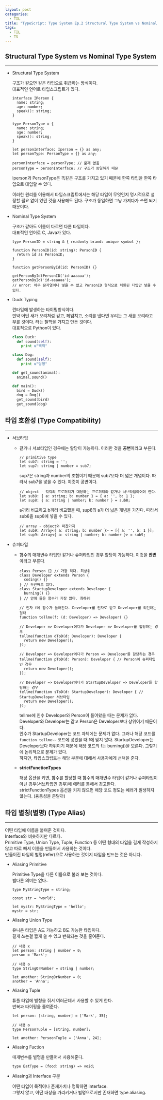 ```yaml
---
layout: post
categories:
  - TIL
title: "TypeScript: Type System Ep.2 Structural Type System vs Nominal Type System, 타입 호환성, 타입 별칭"
tags:
  - TIL
  - TS
---
```

## __Structural Type System vs Nominal Type System__
---

- Structural Type System
    
  구조가 같으면 같은 타입으로 취급하는 방식이다.  
  대표적인 언어로 타입스크립트가 있다.
  ```tsx
  interface IPerson {
    name: string;
    age: number;
    speak(): string;
  }
  
  type PersonType = {
    name: string;
    age: number;
    speak(): string;
  }
  
  let personInterface: Iperson = {} as any;
  let personType: PersonType = {} as any;
  
  personInterface = personType; // 문제 없음
  personType = personInterface; // 구조가 동일하기 때문
  ```
  Iperson과 PersonType은 똑같은 구조를 가지고 있기 때문에 한쪽 타입을 한쪽 타입으로 대입할 수 있다.
  
  이러한 원리를 이용해서 타입스크립트에서는 해당 타입이 무엇인지 명시적으로 설정할 필요 없이 있던 것을 사용해도 된다. 구조가 동일하면 그냥 가져다가 쓰면 되기 때문이다.
    
- Nominal Type System
  
  구조가 같아도 이름이 다르면 다른 타입이다.  
  대표적인 언어로 C, Java가 있다.
  ```tsx
  type PersonID = string & { readonly brand: unique symbol };
  
  function PersonID(id: string): PersonID {
    return id as PersonID;
  }
  
  function getPersonById(id: PersonID) {}
  
  getPersonById(PersonID('id-aaaaaa');
  getPersonById('id-aaaaaa');
  // error: 아무 문자열이나 넣을 수 없고 PersonID 형식으로 치환된 타입만 넣을 수 있다.
  ```
    
- Duck Typing
    
  런타임에 발생하는 타이핑방식이다.  
  만약 어떤 새가 오리처럼 걷고, 헤엄치고, 소리를 낸다면 우리는 그 새를 오리라고 부를 것이다. 라는 철학을 가지고 만든 것이다.  
  대표적으로 Python이 있다.
  ```python
  class Duck:
    def sound(self):
      print u"꽥꽥"
  
  class Dog:
    def sound(self):
      print u"멍멍"
  
  def get_sound(animal):
    animal.sound()
  
  def main():
    bird = Duck()
    dog = Dog()
    get_sound(bird)
    get_sound(dog)
  ```

## __타입 호환성 (Type Compatibility)__
---

- 서브타입
  - 같거나 서브타입인 경우에는 할당이 가능하다. 이러한 것을 **공변**이라고 부른다.

    ```tsx
    // primitive type
    let sub7: string = '';
    let sup7: string | number = sub7;
    ```
    sup7은 string과 number의 조합이기 때문에 sub7보다 더 넓은 개념이다. 따라서 sub7을 넣을 수 있다. 이것이 공변이다.
    

    ```tsx
    // object - 각각의 프로퍼티가 대응하는 프로퍼티와 같거나 서브타입이어야 한다.
    let sub8: { a: string; b: number } = { a: '', b: 1 };
    let sup8: { a: string | number; b: number } = sub8;
    ```
    a끼리 비교하고 b끼리 비교했을 때, sup8의 a가 더 넓은 개념을 가진다. 따라서 sub8을 sup8에 넣을 수 있다.
    

    ```tsx
    // array - object와 마찬가지
    let sub9: Array<{ a: string; b: number }> = [{ a: '', b: 1 }];
    let sup9: Array<{ a: string | number; b: number }> = sub9;
    ```
        
- 슈퍼타입
  - 함수의 매개변수 타입만 같거나 슈퍼타입인 경우 할당이 가능하다. 이것을 **반변**이라고 부른다.
    ```tsx
    class Person {} // 가장 적다. 최상위
    class Developer extends Person {
      coding() {}
    } // 두번째로 많다.
    class StartupDeveloper extends Developer {
      burning() {}
    } // 안에 들은 함수가 가장 많다. 최하위
    
    // 인자 f에 함수가 들어간다. Developer를 인자로 받고 Developer를 리턴하는 형태
    function tellme(f: (d: Developer) => Developer) {}
    
    // Developer => Developer에다가 Developer => Developer를 할당하는 경우
    tellme(function dToD(d: Developer): Developer {
      return new Developer();
    });
    
    // Developer => Developer에다가 Person => Developer를 할당하는 경우
    tellme(function pToD(d: Person): Developer { // Person이 슈퍼타입인 경우
      return new Developer();
    });
    
    // Developer => Developer에다가 StartupDeveloper => Developer를 할당하는 경우
    tellme(function sToD(d: StartupDeveloper): Developer { // StartupDeveloper 서브타입
      return new Developer();
    });
    ```
    
    tellme에 인수 Developer와 Person이 들어왔을 때는 문제가 없다. Developer와 Developer는 같고 Person은 Developer보다 상위이기 때문이다.  
    인수가 StartupDeveloper는 코드 자체에는 문제가 없다. 그러나 해당 코드를 `function tellme~~` 코드에 넣었을 때 f에 맞지 않다.   StartupDeveloper는 Developer보다 하위이기 때문에 해당 코드의 f는 burning()을 모른다. 그렇기에 논리적으로 문제가 있다.  
    하지만, 타입스크립트는 해당 부분에 대해서 사용자에게 선택을 준다.
      
  - **strictFunctionTypes**
      
    해당 옵션을 키면, 함수를 할당할 때 함수의 매개변수 타입이 같거나 슈퍼타입이 아닌 경우(서브타입인 경우)에 에러를 통해서 경고한다.  
    strictFunctionTypes 옵션을 키지 않으면 해당 코드 정도는 에러가 발생하지 않는다. (융통성을 준달까)

## __타입 별칭(별명) (Type Alias)__
---
어떤 타입에 이름을 붙여준 것이다.  
Interface와 비슷하지만 다르다.  
Primitive Type, Union Type, Tuple, Function 등 어떤 형태의 타입을 길게 작성하지 않고 따로 빼서 이름을 만들어서 사용하는 것이다.  
만들어진 타입의 별명(refer)으로 사용하는 것이지 타입을 만드는 것은 아니다.

- Aliasing Primitive
  
  Primitive Type을 다른 이름으로 불러 보는 것이다.  
  별다른 의미는 없다..
  ```tsx
  type MyStringType = string;
  
  const str = 'world';
  
  let mystr: MyStringType = 'hello';
  mystr = str;
  ```
    
- Aliasing Union Type
  
  유니온 타입은 A도 가능하고 B도 가능한 타입이다.  
  길게 쓰는걸 짧게 쓸 수 있고 반복되는 것을 줄여준다.
  ```tsx
  // 사용 x
  let person: string | number = 0;
  person = 'Mark';
  
  // 사용 o
  type StringOrNumber = string | number;
  
  let another: StringOrNumber = 0;
  another = 'Anna';
  ```
    
- Aliasing Tuple
    
  튜플 타입에 별칭을 줘서 여러군데서 사용할 수 있게 한다.  
  반복과 타이핑을 줄여준다.
  ```tsx
  let person: [string, number] = ['Mark', 35];
  
  // 사용 o
  type PersonTuple = [string, number];
  
  let another: PersoonTuple = ['Anna', 24];
  ```
    
- Aliasing Fuction
  
  매개변수를 별명을 만들어서 사용해준다.
  ```tsx
  type EatType = (food: string) => void;
  ```
    
- Aliasing과 Interface 구분
  
  어떤 타입이 목적이나 존재가치나 명확하면 interface.  
  그렇지 않고, 어떤 대상을 가리키거나 별명으로서만 존재하면 type aliasing.